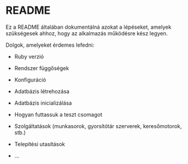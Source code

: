# README

Ez a README általában dokumentálná azokat a lépéseket, amelyek szükségesek ahhoz, hogy az alkalmazás működésre kész legyen.

Dolgok, amelyeket érdemes lefedni:

* Ruby verzió

* Rendszer függőségek

* Konfiguráció

* Adatbázis létrehozása

* Adatbázis inicializálása

* Hogyan futtassuk a teszt csomagot

* Szolgáltatások (munkasorok, gyorsítótár szerverek, keresőmotorok, stb.)

* Telepítési utasítások

* ...